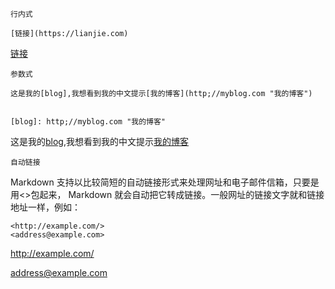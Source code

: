 `行内式`

```
[链接](https://lianjie.com)
```

[链接](https://lianjie.com)

`参数式`

```
这是我的[blog],我想看到我的中文提示[我的博客](http;//myblog.com "我的博客")


[blog]: http;//myblog.com "我的博客"
```

这是我的[blog],我想看到我的中文提示[我的博客](http;//myblog.com '我的博客')

[blog]: http;//myblog.com '我的博客'

`自动链接`

Markdown 支持以比较简短的自动链接形式来处理网址和电子邮件信箱，只要是用<>包起来， Markdown 就会自动把它转成链接。一般网址的链接文字就和链接地址一样，例如：

```
<http://example.com/>
<address@example.com>
```

<http://example.com/>

<address@example.com>
